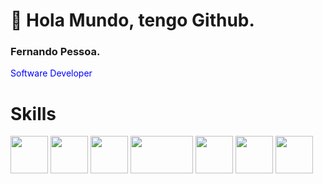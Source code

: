 # :wave: Hola Mundo, tengo Github.
### Fernando Pessoa.  
<p style="color:blue; ">Software Developer</p>  

# Skills
<span>
  <img width="60" height="60" src="https://github.com/Ferchupessoadev/Ferchupessoadev/assets/107710139/ae689b6c-c0ef-4a25-aa84-b52d6a683da3"/>
</span>

<span>
  <img width="60" height="60" src="https://github.com/Ferchupessoadev/Ferchupessoadev/assets/107710139/c513cfb3-b1a2-4b52-af56-df5ca3b9a2ca"/>
</span>

<span>
  <img width="60" height="60" src="https://upload.wikimedia.org/wikipedia/commons/thumb/9/99/Unofficial_JavaScript_logo_2.svg/800px-Unofficial_JavaScript_logo_2.svg.png"/>
</span>

<span>
  <img width="100" height="60" src="https://upload.wikimedia.org/wikipedia/commons/thumb/2/27/PHP-logo.svg/1024px-PHP-logo.svg.png"/>
</span>

<span>
  <img width="60" height="60" src="https://github.com/Ferchupessoadev/Ferchupessoadev/assets/107710139/f6f23172-41c7-46cf-9336-f9d3d02e932f"/>
</span>

<span>
  <img width="60" height="60" src="https://github.com/Ferchupessoadev/Ferchupessoadev/assets/107710139/e1aca59f-f5e1-4f61-a1b1-81eedcfa598e" />
</span>

<span>
  <img width="60" height="60" src="https://github.com/Ferchupessoadev/Ferchupessoadev/assets/107710139/2b4f33dc-3642-470a-ab4a-090f4ac59a15"/>
</span>
